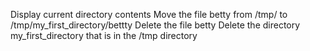Display current directory contents
Move the file betty from /tmp/ to /tmp/my_first_directory/bettty
Delete the file betty
Delete the directory my_first_directory that is in the /tmp directory
